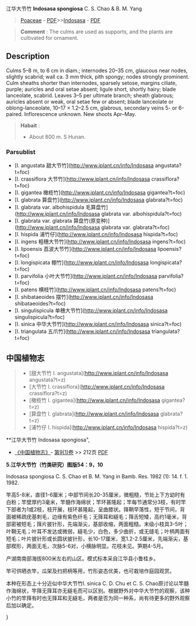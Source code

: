 江华大节竹 **Indosasa spongiosa** C. S. Chao & B. M. Yang

> [Poaceae](http://www.iplant.cn/info/Poaceae?t=foc) - [PDF](http://www.iplant.cn/foc/pdf/Poaceae.pdf)>>[Indosasa](http://www.iplant.cn/info/Indosasa?t=foc) - [PDF](http://www.iplant.cn/foc/pdf/Indosasa.pdf)

> **Comment** : 
> The culms are used as supports, and the plants are cultivated for ornament.

## Description

Culms 5–8 m, to 6 cm in diam.; internodes 20–35 cm, glaucous near nodes, slightly scabrid; wall ca. 3 mm thick, pith spongy; nodes strongly prominent. Culm sheaths shorter than internodes, sparsely setose, margins ciliate, purple; auricles and oral setae absent; ligule short, shortly hairy; blade lanceolate, scabrid. Leaves 3–5 per ultimate branch; sheath glabrous; auricles absent or weak, oral setae few or absent; blade lanceolate or oblong-lanceolate, 10–17 × 1.2–2.5 cm, glabrous, secondary veins 5- or 6-paired. Inflorescence unknown. New shoots Apr–May.

> **Habait** : 
>* About 800 m. S Hunan.

### Parsublist

* [I.  angustata  甜大节竹](http://www.iplant.cn/info/Indosasa angustata?t=foc)
* [I.  crassiflora  大节竹](http://www.iplant.cn/info/Indosasa crassiflora?t=foc)
* [I.  gigantea  橄榄竹](http://www.iplant.cn/info/Indosasa gigantea?t=foc)
* [I.  glabrata  算盘竹](http://www.iplant.cn/info/Indosasa glabrata?t=foc)
* [I.  glabrata var. albohispidula  毛算盘竹](http://www.iplant.cn/info/Indosasa glabrata var. albohispidula?t=foc)
* [I.  glabrata var. glabrata  算盘竹(原变种)](http://www.iplant.cn/info/Indosasa glabrata var. glabrata?t=foc)
* [I.  hispida  浦竹仔](http://www.iplant.cn/info/Indosasa hispida?t=foc)
* [I.  ingens  粗穗大节竹](http://www.iplant.cn/info/Indosasa ingens?t=foc)
* [I.  lipoensis  荔波大节竹](http://www.iplant.cn/info/Indosasa lipoensis?t=foc)
* [I.  longispicata  棚竹](http://www.iplant.cn/info/Indosasa longispicata?t=foc)
* [I.  parvifolia  小叶大节竹](http://www.iplant.cn/info/Indosasa parvifolia?t=foc)
* [I.  patens  横枝竹](http://www.iplant.cn/info/Indosasa patens?t=foc)
* [I.  shibataeoides  摆竹](http://www.iplant.cn/info/Indosasa shibataeoides?t=foc)
* [I.  singulispicula  单穗大节竹](http://www.iplant.cn/info/Indosasa singulispicula?t=foc)
* [I.  sinica  中华大节竹](http://www.iplant.cn/info/Indosasa sinica?t=foc)
* [I.  triangulata  五爪竹](http://www.iplant.cn/info/Indosasa triangulata?t=foc)

## 中国植物志

> * [甜大节竹  I.  angustata](http://www.iplant.cn/info/Indosasa angustata?t=z)
> * [大节竹  I.  crassiflora](http://www.iplant.cn/info/Indosasa crassiflora?t=z)
> * [橄榄竹  I.  gigantea](http://www.iplant.cn/info/Indosasa gigantea?t=z)
> * [算盘竹  I.  glabrata](http://www.iplant.cn/info/Indosasa glabrata?t=z)
> * [浦竹仔  I.  hispida](http://www.iplant.cn/info/Indosasa hispida?t=z)

**江华大节竹 Indosasa spongiosa",

* [《中国植物志》](http://www.iplant.cn/frps)- [第9(1)卷](http://www.iplant.cn/frps/vol/9(1)) >> 212页 [PDF](http://www.iplant.cn/frps/pdf/9(1)/212.pdf)

**5.江华大节竹（竹类研究）图版54：9，10**

Indosasa spongiosa C. S. Chao et B. M. Yang in Bamb. Res. 1982 (1): 14. f. 1. 1982.

竿高5-8米，直径1-6厘米；中部节间长20-35厘米，微粗糙，节处上下方幼时有白粉；竿壁厚约3毫米，竿髓作海绵状；竿环甚隆起；竿每节通常分3枝，有时竿下部者为1或2枝，枝开展，枝环甚隆起，呈曲膝状。箨鞘早落性，短于节间，背面被稀疏疣基刺毛，边缘有紫色纤毛；无箨耳和繸毛；箨舌短矮，高约1毫米，背部密被短毛；箨片披针形，先端渐尖，基部收缩，两面粗糙。末级小枝具3-5叶；叶鞘无毛；叶耳不发达或微弱，繸毛少，白色，多少曲折，或无缝毛；叶柄两面有短毛；叶片披针形或长圆状披针形，长10-17厘米，宽1.2-2.5厘米，先端渐尖，基部楔形，两面无毛，次脉5-6对，小横脉明显。花枝未见。笋期4-5月。

产湖南南部海拔800米左右的山区。模式标本采自江华县小鲁桂乡。

竿可供晒衣竿，瓜架及扫把柄等用，竹形姿态优美，也可栽培作庭园观赏。

本种在形态上十分近似中华大节竹I. sinica C. D. Chu et C. S. Chao原讨论以竿髓作海绵状，竿箨无箨耳亦无繸毛而可以区别。根据野外对中华大节竹的观察，该种小竹的竿箨有时也无箨耳和无繸毛，两者是否为同一种系，尚有待更多的野外观察后加以确定。

}